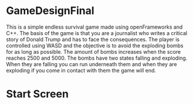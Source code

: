 # GameDesignFinal

This is a simple endless survival game made using openFrameworks and C++. The basis of the game is that you are a journalist who writes a critical story of Donald Trump and has to face the consequences. The player is controlled using WASD and the objective is to avoid the exploding bombs for as long as possible. The amount of bombs increases when the score reaches 2500 and 5000. The bombs have two states falling and exploding. When they are falling you can run underneath them and when they are exploding if you come in contact with them the game will end.

# Start Screen

